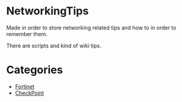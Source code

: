 # NetworkingTips
Made in order to store networking related tips and how to in order to remember them.

There are scripts and kind of wiki tips.

# Categories

* [Fortinet](Fortinet.md)
* [CheckPoint](CheckPoint.md)

